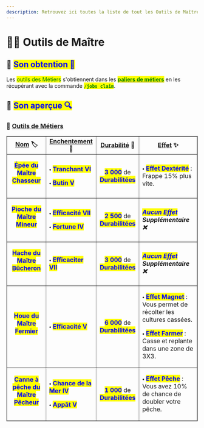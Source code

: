 ```yaml
---
description: Retrouvez ici toutes la liste de tout les Outils de Maître présents sur le serveur.
---
```


# 👨‍🎓 Outils de Maître
## 🔷 <mark style="color:blue;">Son obtention 🤔</mark>

Les <mark style="color:green;">outils des Métiers</mark> s'obtiennent dans les [<mark style="color:green;">**paliers de métiers**</mark>](https://wiki.evolucraft.fr/le-gameplay/les-metiers#progression) en les récupérant avec la commande <mark style="color:green;">**`/jobs claim`**</mark>.

## 🔷 <mark style="color:blue;">Son aperçue 🔍</mark>

### 🔹 <ins>Outils de Métiers</ins>

<table border="1" cellspacing="0" cellpadding="6">
  <tr>
    <td align="center"><strong><ins>Nom</ins> 🏷️</strong></td>
    <td align="center"><strong><ins>Enchentement</ins> 📖</strong></td>
    <td align="center"><strong><ins>Durabilité</ins> 📏</strong></td>
    <td align="center"><strong><ins>Effet</ins> ✨</strong></td>    
  </tr>
  <tr>
   <td align="center">
     <p><mark style="color:blue;"><strong>Épée du Maître Chasseur</strong></mark></p>
     <p><figure><img src="../.gitbook/assets/Codex/Outils/Maitre/Epee.png" alt=""></figure></p>
   </td>
   <td>
     <p>🞄 <mark style="color:blue;"><strong>Tranchant VI</strong></mark></p>
     <p>🞄 <mark style="color:blue;"><strong>Butin V</strong></mark></p>
   </td>
   <td align="center">
     <p><mark style="color:blue;"><strong>3 000</strong></mark> de <mark style="color:blue;"><strong>Durabilitées</strong></mark></p>
   </td>
   <td>  
     <p>🞄 <mark style="color:blue;"><strong>Effet Dextérité</strong></mark> : Frappe 15% plus vite.</p>
   </td>
  </tr>
  <tr>
   <td align="center">
     <p><mark style="color:blue;"><strong>Pioche du Maître Mineur</strong></mark></p>
     <p><figure><img src="../.gitbook/assets/Codex/Outils/Maitre/Pioche.png" alt=""></figure></p>
   </td>
   <td>
     <p>🞄 <mark style="color:blue;"><strong>Efficacité VII</strong></mark></p>
     <p>🞄 <mark style="color:blue;"><strong>Fortune IV</strong></mark></p>
   </td>
   <td align="center">
     <p><mark style="color:blue;"><strong>2 500</strong></mark> de <mark style="color:blue;"><strong>Durabilitées</strong></mark></p>
   </td>
   <td><strong><em><mark style="color:blue;">Aucun Effet</mark> Supplémentaire ❌</em></strong></td>
  </tr>  
  <tr>
   <td align="center">
     <p><mark style="color:blue;"><strong>Hache du Maître Bûcheron</strong></mark></p>
     <p><figure><img src="../.gitbook/assets/Codex/Outils/Maitre/Hache.png" alt=""></figure></p>
   </td>
   <td>
     <p>🞄 <mark style="color:blue;"><strong>Efficaciter VII</strong></mark></p>
   </td>
   <td align="center">
     <p><mark style="color:blue;"><strong>3 000</strong></mark> de <mark style="color:blue;"><strong>Durabilitées</strong></mark></p>
   </td>
   <td><strong><em><mark style="color:blue;">Aucun Effet</mark> Supplémentaire ❌</em></strong></td>
  </tr>
  <tr>
   <td align="center">
     <p><mark style="color:blue;"><strong>Houe du Maître Fermier</strong></mark></p>
     <p><figure><img src="../.gitbook/assets/Codex/Outils/Maitre/Houe.png" alt=""></figure></p>
   </td>
   <td>
     <p>🞄 <mark style="color:blue;"><strong>Efficacité V</strong></mark></p>
   </td>
   <td align="center">
     <p><mark style="color:blue;"><strong>6 000</strong></mark> de <mark style="color:blue;"><strong>Durabilitées</strong></mark></p>
   </td>
   <td>  
     <p>🞄 <mark style="color:blue;"><strong>Effet Magnet</strong></mark> : Vous permet de récolter les cultures cassées.</p>
     <p>🞄 <mark style="color:blue;"><strong>Effet Farmer</strong></mark> : Casse et replante dans une zone de 3X3.</p>
   </td>
  </tr>
  <tr>
   <td align="center">
     <p><mark style="color:blue;"><strong>Canne à pêche du Maître Pêcheur</strong></mark></p>
     <p><figure><img src="../.gitbook/assets/Codex/Outils/Maitre/CanneAPeche.png" alt=""></figure></p>
   </td>
   <td>
     <p>🞄 <mark style="color:blue;"><strong>Chance de la Mer IV</strong></mark></p>
     <p>🞄 <mark style="color:blue;"><strong>Appât V</strong></mark></p>
   </td>
   <td align="center">
     <p><mark style="color:blue;"><strong>1 000</strong></mark> de <mark style="color:blue;"><strong>Durabilitées</strong></mark></p>
   </td>
   <td>  
     <p>🞄 <mark style="color:blue;"><strong>Effet Pêche</strong></mark> : Vous avez 10% de chance de doubler votre pêche.</p>
   </td>
  </tr>
</table>
